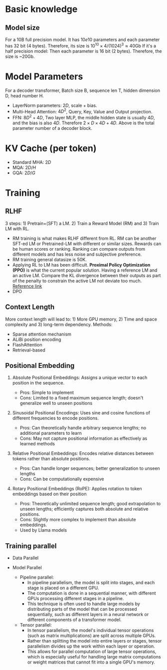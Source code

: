 # Basic knowledge
## Model size
For a 10B full precision model. It has $10e10$ parameters and each parameter has 32 bit (4 bytes). Therefore, its size is $10^{10} \times 4 /(1024)^3 \approx 40\text{Gb}$
If it's a half precision model: Then each parameter is 16 bit (2 bytes). Therefore, the size is ~20Gb.

# Model Parameters
For a decoder transformer, Batch size B, sequence len T, hidden dimension D, head number H.  
- LayerNorm parameters: $2D$, scale + bias.
- Multi-Head Attention: $4D^2$, Query, Key, Value and Output projection.
- FFN: $8D^2 + 4D$, Two layer MLP, the middle hidden state is usually $4D$, and the bias is also $4D$. Therefore $2\times D \times 4D + 4D$.
Above is the total parameter number of a decoder block.

# KV Cache (per token)
- Standard MHA: $2D$
- MQA: $2D/H$
- GQA: $2D/G$



# Training
## RLHF
3 steps: 1) Pretrain+(SFT) a LM. 2) Train a Reward Model (RM) and 3) Train LM with RL.
- RM training is what makes RLHF different from RL. RM can be another SFT-ed LM or Pretrained-LM 
with different or similar sizes.
Rewards can be human scores or ranking. Ranking can compare outputs from different models and has 
less noise and subjective preference.
- RM training general datasize is 50K.
- Applying RL to LM has been difficult. **Proximal Policy Optimization (PPO)** is what the current popular 
solution. Having a reference LM and an active LM. Compare the KL divergence between their outputs as 
part of the penalty to constrain the active LM not deviate too much.
[Reference link](https://huggingface.co/docs/trl/main/en/quickstart)
- DPO

## Context Length
More context length will lead to: 1) More GPU memory, 2) Time and space complexity and 3) long-term dependency.
Methods:
- Sparse attention mechanism
- ALiBi position encoding
- FlashAttention
- Retrieval-based

## Positional Embedding
1. Absolute Positional Embeddings: Assigns a unique vector to each position in the sequence.
    - Pros: Simple to implement
    - Cons: Limited to a fixed maximum sequence length; doesn't generalize well to unseen positions

2. Sinusoidal Positional Encodings: Uses sine and cosine functions of different frequencies to encode positions.
    - Pros: Can theoretically handle arbitrary sequence lengths; no additional parameters to learn
    - Cons: May not capture positional information as effectively as learned methods

3. Relative Positional Embeddings: Encodes relative distances between tokens rather than absolute positions.
    - Pros: Can handle longer sequences; better generalization to unseen lengths
    - Cons: Can be computationally expensive

4. Rotary Positional Embeddings (RoPE): Applies rotation to token embeddings based on their position
    - Pros: Theoretically unlimited sequence length; good extrapolation to unseen lengths; efficiently captures both absolute and relative positions.
    - Cons: Slightly more complex to implement than absolute embeddings.
    - Used by Llama models


## Training parallel
- Data Parallel

- Model Parallel
    - Pipeline parallel:
        - In pipeline parallelism, the model is split into stages, and each stage is placed on a different GPU.
        - The computation is done in a sequential manner, with different GPUs processing different stages in a pipeline.
        - This technique is often used to handle large models by distributing parts of the model that can be processed sequentially, such as different layers in a neural network or different components of a transformer model.
    - Tensor parallel: 
        - In tensor parallelism, the model's individual tensor operations (such as matrix multiplications) are split across multiple GPUs.
        - Rather than splitting the model into entire layers or stages, tensor parallelism divides up the work within each layer or operation.
        - This allows for parallel computation of large tensor operations, which is especially useful for handling large matrix computations or weight matrices that cannot fit into a single GPU's memory.
